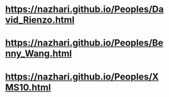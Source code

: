 # https://nazhari.github.io/Peoples/David_Rienzo.html
# https://nazhari.github.io/Peoples/Benny_Wang.html
# https://nazhari.github.io/Peoples/XMS10.html
